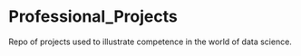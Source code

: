 # Professional_Projects
Repo of projects used to illustrate competence in the world of data science.
